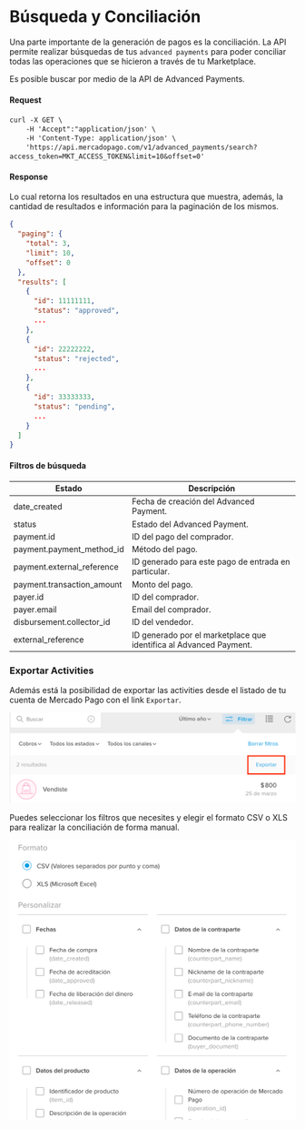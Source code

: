 # Búsqueda y Conciliación

Una parte importante de la generación de pagos es la conciliación. La API permite realizar búsquedas de tus `advanced payments` para poder conciliar todas las operaciones que se hicieron a través de tu Marketplace.

Es posible buscar por medio de la API de Advanced Payments.

#### Request
```curl
curl -X GET \
    -H 'Accept":"application/json' \
    -H 'Content-Type: application/json' \
    'https://api.mercadopago.com/v1/advanced_payments/search?access_token=MKT_ACCESS_TOKEN&limit=10&offset=0'
```

#### Response
Lo cual retorna los resultados en una estructura que muestra, además, la cantidad de resultados e información para la paginación de los mismos.
```json
{
  "paging": {
    "total": 3,
    "limit": 10,
    "offset": 0
  },
  "results": [
    {
      "id": 11111111,
      "status": "approved",
      ...
    },
    {
      "id": 22222222,
      "status": "rejected",
      ...
    },
    {
      "id": 33333333,
      "status": "pending",
      ...
    }
  ]
}
```

#### Filtros de búsqueda

Estado                      |Descripción                                                        |
----------------------------|-------------------------------------------------------------------|
date_created                |Fecha de creación del Advanced Payment.                            |
status                      |Estado del Advanced Payment.                                       |
payment.id                  |ID del pago del comprador.                                         |
payment.payment_method_id   |Método del pago.                                                   |
payment.external_reference  |ID generado para este pago de entrada en particular.               |
payment.transaction_amount  |Monto del pago.                                                    |
payer.id                    |ID del comprador.                                                  |
payer.email                 |Email del comprador.                                               |
disbursement.collector_id   |ID del vendedor.                                                   |
external_reference          |ID generado por el marketplace que identifica al Advanced Payment. |

### Exportar Activities

Además está la posibilidad de exportar las activities desde el listado de tu cuenta de Mercado Pago con el link `Exportar`.

![export_activities](/images/advanced-payments/export_activities_es.png)

Puedes seleccionar los filtros que necesites y elegir el formato CSV o XLS para realizar la conciliación de forma manual.

![export_activities_2](/images/advanced-payments/export_activities_2_es.png)